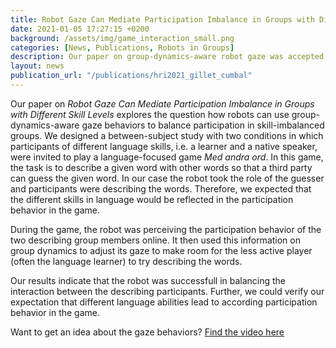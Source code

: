 ```yaml
---
title: Robot Gaze Can Mediate Participation Imbalance in Groups with Different Skill Levels
date: 2021-01-05 17:27:15 +0200
background: /assets/img/game_interaction_small.png
categories: [News, Publications, Robots in Groups]
description: Our paper on group-dynamics-aware robot gaze was accepted as a full paper to HRI '21. 
layout: news
publication_url: "/publications/hri2021_gillet_cumbal"
---
```


Our paper on <i>Robot Gaze Can Mediate Participation Imbalance in Groups with Different Skill Levels</i> explores the question how robots can use group-dynamics-aware gaze behaviors to balance participation in skill-imbalanced groups. 
We designed a between-subject study with two conditions in which participants of different language skills, i.e. a learner and a native speaker, were invited to play a language-focused game <i>Med andra ord</i>. 
In this game, the task is to describe a given word with other words so that a third party can guess the given word. In our case the robot took the role of the guesser and participants were describing the words. 
Therefore, we expected that the different skills in language would be reflected in the participation behavior in the game.

During the game, the robot was perceiving the participation behavior of the two describing group members online. 
It then used this information on group dynamics to adjust its gaze to make room for the less active player (often the language learner) to try describing the words.

Our results indicate that the robot was successfull in balancing the interaction between the describing participants. 
Further, we could verify our expectation that different language abilities lead to according participation behavior in the game.

Want to get an idea about the gaze behaviors? <a href=" https://www.youtube.com/embed/HwPbtrk-lHk">Find the video here</a>